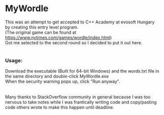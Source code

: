 # MyWordle

This was an attempt to get accepted to C++ Academy at evosoft Hungary by creating this entry level program.<br>
(The original game can be found at https://www.nytimes.com/games/wordle/index.html)<br>
Got me selected to the second round so I decided to put it out here.<br><br>
### Usage:<br>
Download the executable (Built for 64-bit Windows) and the words.txt file in the same directory and double-click MyWordle.exe<br>
When the security warning pops up, click "Run anyway".<br><br><br>
Many thanks to StackOverflow community in general because I was too nervous to take notes while I was frantically writing code and copy/pasting code others wrote to make this happen until deadline.
